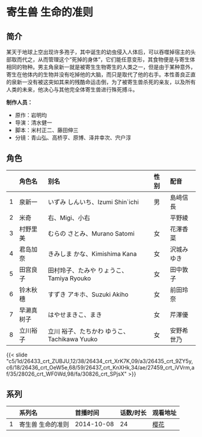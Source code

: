 # 寄生兽 生命的准则


## 简介

某天于地球上空出现许多孢子，其中诞生的幼虫侵入人体后，可以吞噬掉宿主的头部取而代之，从而管理这个“死掉的身体”，它们能任意变形，其食物便是与寄生体相同的物种。男主角泉新一就是被寄生生物寄生的人类之一，但是由于某种意外，寄生在他体内的生物并没有吃掉他的大脑，而只是取代了他的右手。本性善良正直的泉新一没有被这突如其来的残酷命运击倒，为了被寄生兽杀死的亲友，以及所有人类的未来，他决心与其他完全体寄生兽进行殊死搏斗。

**制作人员：**
- 原作：岩明均
- 导演：清水健一
- 脚本：米村正二、藤田伸三
- 分镜：青山弘、高桥亨、原博、泽井幸次、宍户淳

## 角色

|     |   角色名   |   别名  | 性别 |  配音  |
|:--- |:------  |:----      |:---  |:--   |
| 1 | 泉新一 | いずみ しんいち、Izumi Shin`ichi | 男 | 島﨑信長 |
| 2 | 米奇 | 右、Migi、小右 |  | 平野綾 |
| 3 | 村野里美 | むらの さとみ、Murano Satomi | 女 | 花澤香菜 |
| 4 | 君岛加奈 | きみしま かな、Kimishima Kana | 女 | 沢城みゆき |
| 5 | 田宫良子 | 田村玲子、たみや りょうこ、Tamiya Ryouko | 女 | 田中敦子 |
| 6 | 铃木秋穗 | すずき アキホ、Suzuki Akiho | 女 | 前田玲奈 |
| 7 | 早濑真树子 | はやせまきこ、まき | 女 | 芹澤優 |
| 8 | 立川裕子 | 立川 裕子、たちかわ ゆうこ、Tachikawa Yuuko | 女 | 安野希世乃 |

{{< slide "c5/1d/26433_crt_ZUBJU,12/38/26434_crt_XrK7K,09/a3/26435_crt_9ZY5y,c6/18/26436_crt_OeW5e,68/59/26437_crt_KnXHk,34/ae/27459_crt_iVVrm,af/35/28026_crt_WF0Wd,98/fa/30826_crt_SPjsX" >}}

## 系列

|     |   系列名   |   首播时间  | 话数/时长  | 观看地址 |
|:---  |:------    |:----      |:---       |:---  |
| 1 | 寄生兽 生命的准则 | 2014-10-08 | 24 | [樱花](https://www.yhdmp.live/vp/14098-2-0.html)  |



